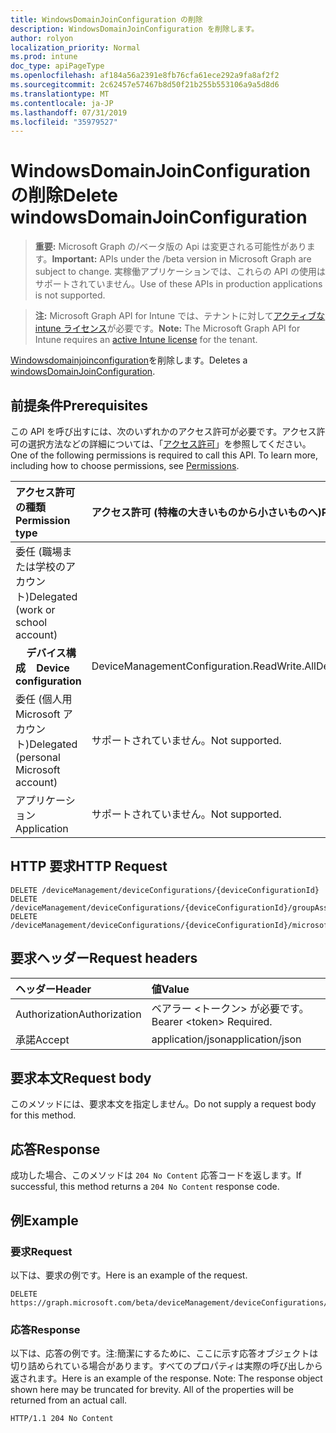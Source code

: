 ```yaml
---
title: WindowsDomainJoinConfiguration の削除
description: WindowsDomainJoinConfiguration を削除します。
author: rolyon
localization_priority: Normal
ms.prod: intune
doc_type: apiPageType
ms.openlocfilehash: af184a56a2391e8fb76cfa61ece292a9fa8af2f2
ms.sourcegitcommit: 2c62457e57467b8d50f21b255b553106a9a5d8d6
ms.translationtype: MT
ms.contentlocale: ja-JP
ms.lasthandoff: 07/31/2019
ms.locfileid: "35979527"
---
```

# <a name="delete-windowsdomainjoinconfiguration"></a><span data-ttu-id="c18b3-103">WindowsDomainJoinConfiguration の削除</span><span class="sxs-lookup"><span data-stu-id="c18b3-103">Delete windowsDomainJoinConfiguration</span></span>

> <span data-ttu-id="c18b3-104">**重要:** Microsoft Graph の/ベータ版の Api は変更される可能性があります。</span><span class="sxs-lookup"><span data-stu-id="c18b3-104">**Important:** APIs under the /beta version in Microsoft Graph are subject to change.</span></span> <span data-ttu-id="c18b3-105">実稼働アプリケーションでは、これらの API の使用はサポートされていません。</span><span class="sxs-lookup"><span data-stu-id="c18b3-105">Use of these APIs in production applications is not supported.</span></span>

> <span data-ttu-id="c18b3-106">**注:** Microsoft Graph API for Intune では、テナントに対して[アクティブな intune ライセンス](https://go.microsoft.com/fwlink/?linkid=839381)が必要です。</span><span class="sxs-lookup"><span data-stu-id="c18b3-106">**Note:** The Microsoft Graph API for Intune requires an [active Intune license](https://go.microsoft.com/fwlink/?linkid=839381) for the tenant.</span></span>

<span data-ttu-id="c18b3-107">[Windowsdomainjoinconfiguration](../resources/intune-shared-windowsdomainjoinconfiguration.md)を削除します。</span><span class="sxs-lookup"><span data-stu-id="c18b3-107">Deletes a [windowsDomainJoinConfiguration](../resources/intune-shared-windowsdomainjoinconfiguration.md).</span></span>
## <a name="prerequisites"></a><span data-ttu-id="c18b3-108">前提条件</span><span class="sxs-lookup"><span data-stu-id="c18b3-108">Prerequisites</span></span>
<span data-ttu-id="c18b3-p102">この API を呼び出すには、次のいずれかのアクセス許可が必要です。アクセス許可の選択方法などの詳細については、「[アクセス許可](/graph/permissions-reference)」を参照してください。</span><span class="sxs-lookup"><span data-stu-id="c18b3-p102">One of the following permissions is required to call this API. To learn more, including how to choose permissions, see [Permissions](/graph/permissions-reference).</span></span>

|<span data-ttu-id="c18b3-111">アクセス許可の種類</span><span class="sxs-lookup"><span data-stu-id="c18b3-111">Permission type</span></span>|<span data-ttu-id="c18b3-112">アクセス許可 (特権の大きいものから小さいものへ)</span><span class="sxs-lookup"><span data-stu-id="c18b3-112">Permissions (from most to least privileged)</span></span>|
|:---|:---|
|<span data-ttu-id="c18b3-113">委任 (職場または学校のアカウント)</span><span class="sxs-lookup"><span data-stu-id="c18b3-113">Delegated (work or school account)</span></span>||
| <span data-ttu-id="c18b3-114">&nbsp; &nbsp; **デバイス構成**</span><span class="sxs-lookup"><span data-stu-id="c18b3-114">&nbsp; &nbsp; **Device configuration**</span></span> | <span data-ttu-id="c18b3-115">DeviceManagementConfiguration.ReadWrite.All</span><span class="sxs-lookup"><span data-stu-id="c18b3-115">DeviceManagementConfiguration.ReadWrite.All</span></span> |
|<span data-ttu-id="c18b3-116">委任 (個人用 Microsoft アカウント)</span><span class="sxs-lookup"><span data-stu-id="c18b3-116">Delegated (personal Microsoft account)</span></span>|<span data-ttu-id="c18b3-117">サポートされていません。</span><span class="sxs-lookup"><span data-stu-id="c18b3-117">Not supported.</span></span>|
|<span data-ttu-id="c18b3-118">アプリケーション</span><span class="sxs-lookup"><span data-stu-id="c18b3-118">Application</span></span>|<span data-ttu-id="c18b3-119">サポートされていません。</span><span class="sxs-lookup"><span data-stu-id="c18b3-119">Not supported.</span></span>|

## <a name="http-request"></a><span data-ttu-id="c18b3-120">HTTP 要求</span><span class="sxs-lookup"><span data-stu-id="c18b3-120">HTTP Request</span></span>
<!-- {
  "blockType": "ignored"
}
-->
``` http
DELETE /deviceManagement/deviceConfigurations/{deviceConfigurationId}
DELETE /deviceManagement/deviceConfigurations/{deviceConfigurationId}/groupAssignments/{deviceConfigurationGroupAssignmentId}/deviceConfiguration
DELETE /deviceManagement/deviceConfigurations/{deviceConfigurationId}/microsoft.graph.windowsDomainJoinConfiguration/networkAccessConfigurations/{deviceConfigurationId}
```

## <a name="request-headers"></a><span data-ttu-id="c18b3-121">要求ヘッダー</span><span class="sxs-lookup"><span data-stu-id="c18b3-121">Request headers</span></span>
|<span data-ttu-id="c18b3-122">ヘッダー</span><span class="sxs-lookup"><span data-stu-id="c18b3-122">Header</span></span>|<span data-ttu-id="c18b3-123">値</span><span class="sxs-lookup"><span data-stu-id="c18b3-123">Value</span></span>|
|:---|:---|
|<span data-ttu-id="c18b3-124">Authorization</span><span class="sxs-lookup"><span data-stu-id="c18b3-124">Authorization</span></span>|<span data-ttu-id="c18b3-125">ベアラー &lt;トークン&gt; が必要です。</span><span class="sxs-lookup"><span data-stu-id="c18b3-125">Bearer &lt;token&gt; Required.</span></span>|
|<span data-ttu-id="c18b3-126">承諾</span><span class="sxs-lookup"><span data-stu-id="c18b3-126">Accept</span></span>|<span data-ttu-id="c18b3-127">application/json</span><span class="sxs-lookup"><span data-stu-id="c18b3-127">application/json</span></span>|

## <a name="request-body"></a><span data-ttu-id="c18b3-128">要求本文</span><span class="sxs-lookup"><span data-stu-id="c18b3-128">Request body</span></span>
<span data-ttu-id="c18b3-129">このメソッドには、要求本文を指定しません。</span><span class="sxs-lookup"><span data-stu-id="c18b3-129">Do not supply a request body for this method.</span></span>

## <a name="response"></a><span data-ttu-id="c18b3-130">応答</span><span class="sxs-lookup"><span data-stu-id="c18b3-130">Response</span></span>
<span data-ttu-id="c18b3-131">成功した場合、このメソッドは `204 No Content` 応答コードを返します。</span><span class="sxs-lookup"><span data-stu-id="c18b3-131">If successful, this method returns a `204 No Content` response code.</span></span>

## <a name="example"></a><span data-ttu-id="c18b3-132">例</span><span class="sxs-lookup"><span data-stu-id="c18b3-132">Example</span></span>
### <a name="request"></a><span data-ttu-id="c18b3-133">要求</span><span class="sxs-lookup"><span data-stu-id="c18b3-133">Request</span></span>
<span data-ttu-id="c18b3-134">以下は、要求の例です。</span><span class="sxs-lookup"><span data-stu-id="c18b3-134">Here is an example of the request.</span></span>
``` http
DELETE https://graph.microsoft.com/beta/deviceManagement/deviceConfigurations/{deviceConfigurationId}
```

### <a name="response"></a><span data-ttu-id="c18b3-135">応答</span><span class="sxs-lookup"><span data-stu-id="c18b3-135">Response</span></span>
<span data-ttu-id="c18b3-p103">以下は、応答の例です。注:簡潔にするために、ここに示す応答オブジェクトは切り詰められている場合があります。すべてのプロパティは実際の呼び出しから返されます。</span><span class="sxs-lookup"><span data-stu-id="c18b3-p103">Here is an example of the response. Note: The response object shown here may be truncated for brevity. All of the properties will be returned from an actual call.</span></span>
``` http
HTTP/1.1 204 No Content
```



